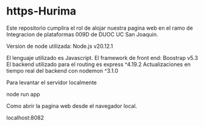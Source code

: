 # https-Hurima
Este repositorio cumplira el rol de alojar nuestra pagina web en el ramo de Integracion de plataformas 009D de DUOC UC San Joaquin.

Version de node utilizada: Node.js v20.12.1

El lenguaje utilizado es Javascript.
El framework de front end: Boostrap v5.3
El backend utilizado para el routing es express ^4.19.2
Actualizaciones en tiempo real del backend con nodemon ^3.1.0

Para levantar el servidor localmente

node run app

Como abrir la pagina web desde el navegador local.

localhost:8082
